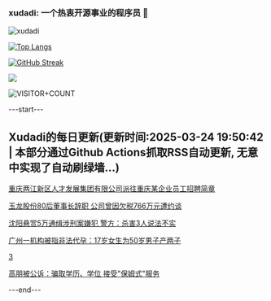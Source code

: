 ### xudadi: 一个热衷开源事业的程序员 👋

![xudadi](https://github-readme-stats-git-masterorgs-github-readme-stats-team.vercel.app/api?username=xudadi)

[![Top Langs](https://github-readme-stats.vercel.app/api/top-langs/?username=xudadi)](https://github.com/anuraghazra/github-readme-stats)

[![GitHub Streak](https://streak-stats.demolab.com?user=xudadi&locale=zh_Hans)](https://git.io/streak-stats)

![](https://raw.githubusercontent.com/xudadi/xudadi/main/assets/github-contribution-grid-snake.svg)

![VISITOR+COUNT](https://komarev.com/ghpvc/?username=xudadi&label=VISITOR+COUNT)


---start---

## Xudadi的每日更新(更新时间:2025-03-24 19:50:42 | 本部分通过Github Actions抓取RSS自动更新, 无意中实现了自动刷绿墙...)

[重庆两江新区人才发展集团有限公司派往重庆某企业员工招聘简章](https://www.gongkaoleida.com/article/2331933)

[玉龙股份80后董事长辞职 公司曾因欠税766万元遭约谈](https://m.163.com/news/article/JRDT6GLF0512B07B.html)

[沈阳悬赏5万通缉涉刑案嫌犯 警方：杀害3人说法不实](https://m.163.com/news/article/JRDTTPF40001899O.html)

[广州一机构被指非法代孕：17岁女生为50岁男子产两子](https://m.163.com/news/article/JRDQM7DV0550B6IS.html)

[3](https://m.163.com/touch/news/sub/domestic)

[高朋被公诉：骗取学历、学位 接受"保姆式"服务](https://m.163.com/news/article/JRDNIV8Q055040N3.html)

---end---
